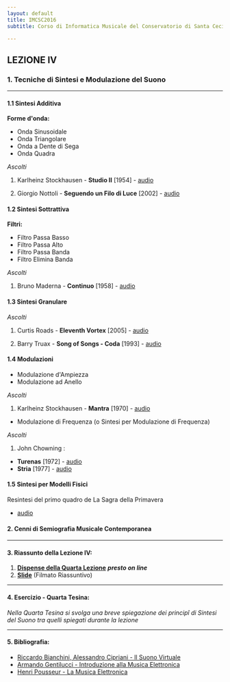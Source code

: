 ```yaml
---
layout: default
title: IMCSC2016
subtitle: Corso di Informatica Musicale del Conservatorio di Santa Cecilia 2016

---
```

## LEZIONE IV


### 1. Tecniche di Sintesi e Modulazione del Suono



---



#### 1.1 Sintesi Additiva

**Forme d'onda:**

- Onda Sinusoidale
- Onda Triangolare
- Onda a Dente di Sega    
- Onda Quadra

*Ascolti*

1. Karlheinz Stockhausen -  **Studio II**  [1954] - [audio](https://youtu.be/bwj6ZptPnDo)

2. Giorgio Nottoli -  **Seguendo un Filo di Luce**  [2002]   - [audio](http://www.deezer.com/track/1222337)

#### 1.2 Sintesi Sottrattiva

**Filtri:**

- Filtro Passa Basso
- Filtro Passa Alto
- Filtro Passa Banda
- Filtro Elimina Banda

*Ascolti*

1. Bruno Maderna -  **Continuo**  [1958]  - [audio](https://youtu.be/NkjaBbJSaWQ)

#### 1.3 Sintesi Granulare


*Ascolti*

1. Curtis Roads -  **Eleventh Vortex**  [2005] - [audio](https://youtu.be/XgBjD6_SbOU)

2. Barry Truax - **Song of Songs - Coda** [1993] - [audio](https://youtu.be/O9znAHz2ui4)



#### 1.4 Modulazioni

- Modulazione d'Ampiezza
- Modulazione ad Anello

*Ascolti*

1. Karlheinz Stockhausen - **Mantra** [1970]  - [audio](https://youtu.be/831CmEITXdI)


- Modulazione di Frequenza (o Sintesi per Modulazione di Frequenza)

*Ascolti*

1. John Chowning :
  - **Turenas** [1972] - [audio](https://youtu.be/kSbTOB5ft5c)
  - **Stria** [1977] - [audio](https://youtu.be/988jPjs1gao)



#### 1.5 Sintesi per Modelli Fisici

Resintesi del primo quadro de La Sagra della Primavera
- [audio](https://youtu.be/5qC706SCbCA)



#### 2. Cenni di Semiografia Musicale Contemporanea

---


#### 3. Riassunto della Lezione IV:

1. [**Dispense della Quarta Lezione**]() ***presto on line***
2. [**Slide**](https://youtu.be/A0QiTyHYuk0)  (Filmato Riassuntivo)

---

#### 4. Esercizio - Quarta Tesina:

*Nella Quarta Tesina si svolga una breve spiegazione dei principî di Sintesi del Suono tra quelli spiegati durante la lezione*

---

#### 5. Bibliografia:
- [Riccardo Bianchini, Alessandro Cipriani - Il Suono Virtuale](null)
- [Armando Gentilucci - Introduzione alla Musica Elettronica](https://copy.com/gmatZ8qkaw1WROAG)
- [Henri Pousseur - La Musica Elettronica](https://www.dropbox.com/s/hzafguvw6y7iecc/Pousseur_La%20musica%20elettronica.pdf?dl=0)
